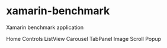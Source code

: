 # xamarin-benchmark
Xamarin benchmark application 

Home 
Controls
ListView
Carousel
TabPanel
Image
Scroll
Popup
